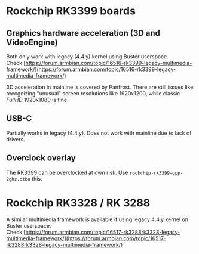 # Rockchip RK3399 boards

## Graphics hardware acceleration (3D and VideoEngine)
Both only work with legacy (4.4.y) kernel using Buster userspace.  
Check [https://forum.armbian.com/topic/16516-rk3399-legacy-multimedia-framework/](https://forum.armbian.com/topic/16516-rk3399-legacy-multimedia-framework/)

3D acceleration in mainline is covered by Panfrost. There are still issues like recognizing "unusual" screen resolutions like 1920x1200, while classic *FullHD* 1920x1080 is fine.

## USB-C
Partially works in legacy (4.4.y). Does not work with mainline due to lack of drivers.


## Overclock overlay
The RK3399 can be overclocked at own risk. Use `rockchip-rk3399-opp-2ghz.dtbo` this.

# Rockchip RK3328 / RK 3288

A similar multimedia framework is available if using legacy 4.4.y kernel on Buster userspace.  
Check [https://forum.armbian.com/topic/16517-rk3288rk3328-legacy-multimedia-framework/](https://forum.armbian.com/topic/16517-rk3288rk3328-legacy-multimedia-framework/)
